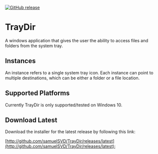 [![GitHub release](https://img.shields.io/github/release/SamuelSVD/TrayDir.svg)](../../releases/latest)

# TrayDir
A windows application that gives the user the ability to access files and folders from the system tray.

## Instances

An instance refers to a single system tray icon.
Each instance can point to multiple destinations, which can be either a folder or a file location.

## Supported Platforms

Currently TrayDir is only supported/tested on Windows 10.

## Download Latest

Download the installer for the latest release by following this link:

[http://github.com/samuelSVD/TrayDir/releases/latest](http://github.com/samuelSVD/TrayDir/releases/latest);